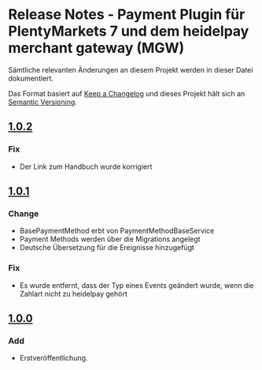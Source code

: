# Release Notes - Payment Plugin für PlentyMarkets 7 und dem heidelpay merchant gateway (MGW)
Sämtliche relevanten Änderungen an diesem Projekt werden in dieser Datei dokumentiert.

Das Format basiert auf [Keep a Changelog](http://keepachangelog.com/en/1.0.0/) und dieses Projekt hält sich an [Semantic Versioning](http://semver.org/spec/v2.0.0.html).

## [1.0.2][1.0.2]
### Fix
- Der Link zum Handbuch wurde korrigiert 

## [1.0.1][1.0.1]
### Change
- BasePaymentMethod erbt von PaymentMethodBaseService
- Payment Methods werden über die Migrations angelegt
- Deutsche Übersetzung für die Ereignisse hinzugefügt

### Fix
- Es wurde entfernt, dass der Typ eines Events geändert wurde, wenn die Zahlart nicht zu heidelpay gehört

## [1.0.0][1.0.0]
### Add
*   Erstveröffentlichung.

[1.0.0]: https://github.com/heidelpay/plentymarkets-merchant-gateway/tree/1.0.0
[1.0.1]: https://github.com/heidelpay/plentymarkets-merchant-gateway/compare/1.0.0..1.0.1
[1.0.2]: https://github.com/heidelpay/plentymarkets-merchant-gateway/compare/1.0.1..1.0.2